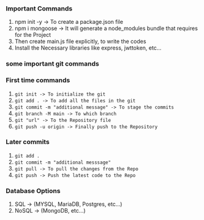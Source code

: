 ### Important Commands

1. npm init -y -> To create a package.json file
2. npm i mongoose -> It will generate a node_modules bundle that requires for the Project
3. Then create main.js file explicitly, to write the codes
4. Install the Necessary libraries like express, jwttoken, etc...

### some important git commands
### First time commands
1. `git init -> To initialize the git`
2. `git add . -> To add all the files in the git`
3. `git commit -m "additional message" -> To stage the commits`
4. `git branch -M main -> To which branch`
5. `git "url" -> To the Repository file`
6. `git push -u origin -> Finally push to the Repository`

### Later commits
1. `git add .`
2. `git commit -m "additional messsage"`
3. `git pull -> To pull the changes from the Repo`
4. `git push -> Push the latest code to the Repo`

### Database Options
1. SQL -> (MYSQL, MariaDB, Postgres, etc...)
2. NoSQL -> (MongoDB, etc...)